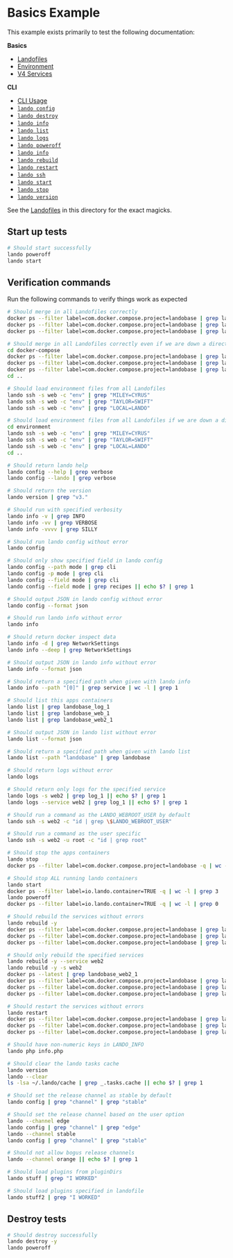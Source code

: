 Basics Example
==============

This example exists primarily to test the following documentation:

**Basics**

* [Landofiles](http://docs.lando.dev/config/lando.html)
* [Environment](http://docs.lando.dev/config/env.html)
* [V4 Services](https://docs.lando.dev/core/v4/landofile/services.html)

**CLI**

* [CLI Usage](http://docs.lando.dev/basics/usage.html)
* [`lando config`](http://docs.lando.dev/basics/config.html)
* [`lando destroy`](http://docs.lando.dev/basics/destroy.html)
* [`lando info`](http://docs.lando.dev/basics/info.html)
* [`lando list`](http://docs.lando.dev/basics/list.html)
* [`lando logs`](http://docs.lando.dev/basics/logs.html)
* [`lando poweroff`](http://docs.lando.dev/basics/poweroff.html)
* [`lando info`](http://docs.lando.dev/basics/info.html)
* [`lando rebuild`](http://docs.lando.dev/basics/rebuild.html)
* [`lando restart`](http://docs.lando.dev/basics/restart.html)
* [`lando ssh`](http://docs.lando.dev/basics/ssh.html)
* [`lando start`](http://docs.lando.dev/basics/start.html)
* [`lando stop`](http://docs.lando.dev/basics/stop.html)
* [`lando version`](http://docs.lando.dev/basics/version.html)

See the [Landofiles](http://docs.lando.dev/config/lando.html) in this directory for the exact magicks.

Start up tests
--------------

```bash
# Should start successfully
lando poweroff
lando start
```

Verification commands
---------------------

Run the following commands to verify things work as expected

```bash
# Should merge in all Landofiles correctly
docker ps --filter label=com.docker.compose.project=landobase | grep landobase_log_1
docker ps --filter label=com.docker.compose.project=landobase | grep landobase_web_1
docker ps --filter label=com.docker.compose.project=landobase | grep landobase_web2_1

# Should merge in all Landofiles correctly even if we are down a directory
cd docker-compose
docker ps --filter label=com.docker.compose.project=landobase | grep landobase_log_1
docker ps --filter label=com.docker.compose.project=landobase | grep landobase_web_1
docker ps --filter label=com.docker.compose.project=landobase | grep landobase_web2_1
cd ..

# Should load environment files from all Landofiles
lando ssh -s web -c "env" | grep "MILEY=CYRUS"
lando ssh -s web -c "env" | grep "TAYLOR=SWIFT"
lando ssh -s web -c "env" | grep "LOCAL=LANDO"

# Should load environment files from all Landofiles if we are down a directory
cd environment
lando ssh -s web -c "env" | grep "MILEY=CYRUS"
lando ssh -s web -c "env" | grep "TAYLOR=SWIFT"
lando ssh -s web -c "env" | grep "LOCAL=LANDO"
cd ..

# Should return lando help
lando config --help | grep verbose
lando config --lando | grep verbose

# Should return the version
lando version | grep "v3."

# Should run with specified verbosity
lando info -v | grep INFO
lando info -vv | grep VERBOSE
lando info -vvvv | grep SILLY

# Should run lando config without error
lando config

# Should only show specified field in lando config
lando config --path mode | grep cli
lando config -p mode | grep cli
lando config --field mode | grep cli
lando config --field mode | grep recipes || echo $? | grep 1

# Should output JSON in lando config without error
lando config --format json

# Should run lando info without error
lando info

# Should return docker inspect data
lando info -d | grep NetworkSettings
lando info --deep | grep NetworkSettings

# Should output JSON in lando info without error
lando info --format json

# Should return a specified path when given with lando info
lando info --path "[0]" | grep service | wc -l | grep 1

# Should list this apps containers
lando list | grep landobase_log_1
lando list | grep landobase_web_1
lando list | grep landobase_web2_1

# Should output JSON in lando list without error
lando list --format json

# Should return a specified path when given with lando list
lando list --path "landobase" | grep landobase

# Should return logs without error
lando logs

# Should return only logs for the specified service
lando logs -s web2 | grep log_1 || echo $? | grep 1
lando logs --service web2 | grep log_1 || echo $? | grep 1

# Should run a command as the LANDO_WEBROOT_USER by default
lando ssh -s web2 -c "id | grep \$LANDO_WEBROOT_USER"

# Should run a command as the user specific
lando ssh -s web2 -u root -c "id | grep root"

# Should stop the apps containers
lando stop
docker ps --filter label=com.docker.compose.project=landobase -q | wc -l | grep 0

# Should stop ALL running lando containers
lando start
docker ps --filter label=io.lando.container=TRUE -q | wc -l | grep 3
lando poweroff
docker ps --filter label=io.lando.container=TRUE -q | wc -l | grep 0

# Should rebuild the services without errors
lando rebuild -y
docker ps --filter label=com.docker.compose.project=landobase | grep landobase_log_1
docker ps --filter label=com.docker.compose.project=landobase | grep landobase_web_1
docker ps --filter label=com.docker.compose.project=landobase | grep landobase_web2_1

# Should only rebuild the specified services
lando rebuild -y --service web2
lando rebuild -y -s web2
docker ps --latest | grep landobase_web2_1
docker ps --filter label=com.docker.compose.project=landobase | grep landobase_log_1
docker ps --filter label=com.docker.compose.project=landobase | grep landobase_web_1
docker ps --filter label=com.docker.compose.project=landobase | grep landobase_web2_1

# Should restart the services without errors
lando restart
docker ps --filter label=com.docker.compose.project=landobase | grep landobase_log_1
docker ps --filter label=com.docker.compose.project=landobase | grep landobase_web_1
docker ps --filter label=com.docker.compose.project=landobase | grep landobase_web2_1

# Should have non-numeric keys in LANDO_INFO
lando php info.php

# Should clear the lando tasks cache
lando version
lando --clear
ls -lsa ~/.lando/cache | grep _.tasks.cache || echo $? | grep 1

# Should set the release channel as stable by default
lando config | grep "channel" | grep "stable"

# Should set the release channel based on the user option
lando --channel edge
lando config | grep "channel" | grep "edge"
lando --channel stable
lando config | grep "channel" | grep "stable"

# Should not allow bogus release channels
lando --channel orange || echo $? | grep 1

# Should load plugins from pluginDirs
lando stuff | grep "I WORKED"

# Should load plugins specified in landofile
lando stuff2 | grep "I WORKED"
```

Destroy tests
-------------

```bash
# Should destroy successfully
lando destroy -y
lando poweroff
```
